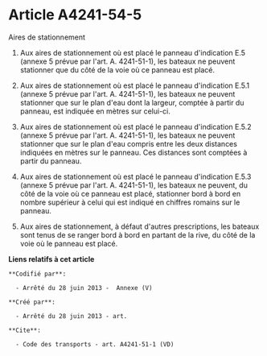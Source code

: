 # Article A4241-54-5

Aires de stationnement 

1. Aux aires de stationnement où est placé le panneau d'indication E.5 (annexe 5 prévue par l'art. A. 4241-51-1), les bateaux
ne peuvent stationner que du côté de la voie où ce panneau est placé. 

2. Aux aires de stationnement où est placé le panneau d'indication E.5.1 (annexe 5 prévue par l'art. A. 4241-51-1), les
bateaux ne peuvent stationner que sur le plan d'eau dont la largeur, comptée à partir du panneau, est indiquée en mètres sur
celui-ci. 

3. Aux aires de stationnement où est placé le panneau d'indication E.5.2 (annexe 5 prévue par l'art. A. 4241-51-1), les
bateaux ne peuvent stationner que sur le plan d'eau compris entre les deux distances indiquées en mètres sur le panneau. Ces
distances sont comptées à partir du panneau. 

4. Aux aires de stationnement où est placé le panneau d'indication E.5.3 (annexe 5 prévue par l'art. A. 4241-51-1), les
bateaux ne peuvent, du côté de la voie où ce panneau est placé, stationner bord à bord en nombre supérieur à celui qui est
indiqué en chiffres romains sur le panneau. 

5. Aux aires de stationnement, à défaut d'autres prescriptions, les bateaux sont tenus de se ranger bord à bord en partant de
la rive, du côté de la voie où le panneau est placé.

**Liens relatifs à cet article**

	**Codifié par**:

	  - Arrêté du 28 juin 2013 -  Annexe (V)

	**Créé par**:

	  - Arrêté du 28 juin 2013 - art.

	**Cite**:

	  - Code des transports - art. A4241-51-1 (VD)
